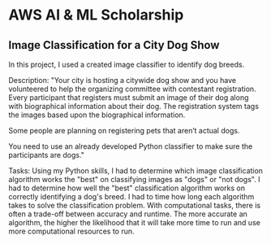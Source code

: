 # AWS AI & ML Scholarship
## Image Classification for a City Dog Show

In this project, I used a created image classifier to identify dog breeds.

Description:
"Your city is hosting a citywide dog show and you have volunteered to help the organizing committee with contestant registration. Every participant that registers must submit an image of their dog along with biographical information about their dog. The registration system tags the images based upon the biographical information.

Some people are planning on registering pets that aren’t actual dogs.

You need to use an already developed Python classifier to make sure the participants are dogs."

Tasks:
Using my Python skills, I had to determine which image classification algorithm works the "best" on classifying images as "dogs" or "not dogs".
I had to determine how well the "best" classification algorithm works on correctly identifying a dog's breed. 
I had to time how long each algorithm takes to solve the classification problem. With computational tasks, there is often a trade-off between accuracy and runtime. The more accurate an algorithm, the higher the likelihood that it will take more time to run and use more computational resources to run.
